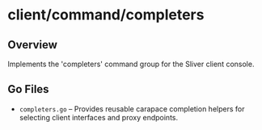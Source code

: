 # client/command/completers

## Overview

Implements the 'completers' command group for the Sliver client console.

## Go Files

- `completers.go` – Provides reusable carapace completion helpers for selecting client interfaces and proxy endpoints.
